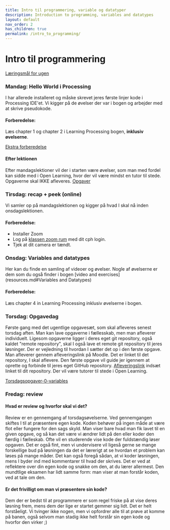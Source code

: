 ```yaml
---
title: Intro til programmering, variable og datatyper
description: Introduction to programming, variables and datatypes
layout: default
nav_order: 2
has_children: true
permalink: /intro_to_programming/
---
```


# Intro til programmering
[Læringsmål for ugen](./learningobjectives.md)

### Mandag: Hello World i Processing
I har allerede installeret og måske skrevet jeres første linjer kode i Processing IDE'et.
Vi kigger på de øvelser der var i bogen og arbejder med at skrive pseudokode.

#### Forberedelse:
Læs chapter 1 og chapter 2 i Learning Processing bogen, **inklusiv øvelserne**.

[Ekstra forberedelse](./resources.md)

#### Efter lektionen
Efter mandagslektioner vil der i starten være øvelser, som man med fordel kan sidde med i Open Learning, hvor der vil være mindst en tutor til stede. Opgaverne skal IKKE afleveres.
[Opgaver](https://github.com/Dat1Cphbusiness/Mandagsopgaver/blob/main/1.md)


### Tirsdag: recap + peek (online)
Vi samler op på mandagslektionen og kigger på hvad I skal nå inden onsdagslektionen.


#### Forberedelse:
 - Installer Zoom 
 - Log på [klassen zoom rum](https://cphbusiness.zoom.us/j/66755584856?pwd=RDRqZjBqSXBsTlR0QjRsTXh0UEFTUT09)  med dit cph login. 
 - Tjek at dit camera er tændt.


### Onsdag: Variables and datatypes
Her kan du finde en samling af videoer og øvelser. Nogle af øvelserne er dem som du også finder i bogen [video and exercises](resources.md#Variables and Datatypes)

#### Forberedelse:
Læs chapter 4 in Learning Processing inklusiv øvelserne i bogen.


### Torsdag: Opgavedag
Første gang med det ugentlige opgavesæt, som skal afleveres senest torsdag aften. Man kan lave opgaverne i fællesskab, men man afleverer individuelt.
Ligesom opgaverne ligger i deres eget git repository, også kaldet "remote repository", skal I også lave et remote git repository til jeres løsninger. Der er vejledning til hvordan I sætter det op i den første opgave.
Man afleverer gennem afleveringslink på Moodle. Det er linket til det repository, I skal aflevere.
Den første opgave vil guide jer igennem at oprette og forbinde til jeres eget GitHub repository. [Afleveringslink]() indsæt linket til dit repository. Der vil være tutorer til stede i Open Learning.

[Torsdagsopgaver-0-variables](https://github.com/Dat1Cphbusiness/Torsdagsopgaver-0-variables)

### Fredag: review

#### Hvad er review og hvorfor skal vi det?
Review er en gennemgang af torsdagsøvelserne. Ved gennemgangen skiftes I til at præsentere egen kode. Koden behøver på ingen måde at være flot eller fungere for den sags skyld. Man viser bare hvad man fik lavet til en given opgave, og så kan det være vi ændrer lidt på den eller koder den færdig i fælleskab. Ofte vil en studerende vise kode der fuldstændig løser opgaven. Det er også fint, men vi undervisere vil ligeså gerne se mange forskellige bud på løsningen da det er lærerigt at se hvordan et problem kan løses på mange måder. Det kan også foregå sådan, at vi koder løsningen, mens I byder ind med kommentarer til hvad der skrives.
Det er ved at reflektere over din egen kode og snakke om den, at du lærer allermest. Den mundtlige eksamen har lidt samme form: man viser at man forstår koden, ved at tale om den.


#### Er det frivilligt om man vi præsentere sin kode?
Dem der er bedst til at programmere er som regel friske på at vise deres løsning frem, mens dem der lige er startet gemmer sig lidt. Det er helt forståeligt. Vi tvinger ikke nogen, men vi opfordrer alle til at prøve at komme på banen, også selvom man stadig ikke helt forstår sin egen kode og hvorfor den virker ;)




